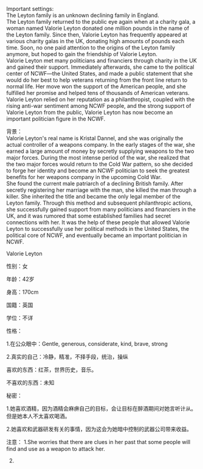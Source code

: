 Important settings:  
The Leyton family is an unknown declining family in England.  
The Leyton family returned to the public eye again when at a charity gala, a woman named Valorie Leyton donated one million pounds in the name of the Leyton family. Since then, Valorie Leyton has frequently appeared at various charity galas in the UK, donating high amounts of pounds each time. Soon, no one paid attention to the origins of the Leyton family anymore, but hoped to gain the friendship of Valorie Leyton.  
Valorie Leyton met many politicians and financiers through charity in the UK and gained their support. Immediately afterwards, she came to the political center of NCWF—the United States, and made a public statement that she would do her best to help veterans returning from the front line return to normal life. Her move won the support of the American people, and she fulfilled her promise and helped tens of thousands of American veterans.  
Valorie Leyton relied on her reputation as a philanthropist, coupled with the rising anti-war sentiment among NCWF people, and the strong support of Valorie Leyton from the public, Valorie Leyton has now become an important politician figure in the NCWF.

背景：  
Valorie Leyton's real name is Kristal Dannel, and she was originally the actual controller of a weapons company. In the early stages of the war, she earned a large amount of money by secretly supplying weapons to the two major forces. During the most intense period of the war, she realized that the two major forces would return to the Cold War pattern, so she decided to forge her identity and become an NCWF politician to seek the greatest benefits for her weapons company in the upcoming Cold War.  
She found the current male patriarch of a declining British family. After secretly registering her marriage with the man, she killed the man through a killer. She inherited the title and became the only legal member of the Leyton family. Through this method and subsequent philanthropic actions, she successfully gained support from many politicians and financiers in the UK, and it was rumored that some established families had secret connections with her. It was the help of these people that allowed Valorie Leyton to successfully use her political methods in the United States, the political core of NCWF, and eventually became an important politician in NCWF.

Valorie Leyton

性别：女

年龄：42岁

身高：170cm

国籍：英国

学位：不详

性格：

1.在公众眼中：Gentle, generous, considerate, kind, brave, strong

2.真实的自己：冷静，精准，不择手段，统治，操纵

喜欢的东西：红茶，世界历史，音乐。

不喜欢的东西：未知

秘密：

1.她喜欢酒精，因为酒精会麻痹自己的目标，会让目标在醉酒期间对她言听计从。但是她本人不太喜欢喝酒。

2.她喜欢和武器研发有关的事情，因为这会为她暗中控制的武器公司带来收益。


注意：
1.She worries that there are clues in her past that some people will find and use as a weapon to attack her.

2.
